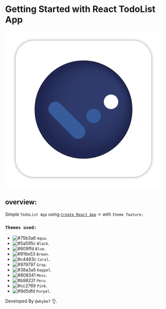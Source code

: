 # Getting Started with React TodoList App

![TodoList Logo](Todolist-Logo.png)

## overview:

Simple `TodoList App` using [`Create React App`](https://github.com/facebook/create-react-app) ⚛️ with `theme feature:`

### `Themes used:`

- ![#75b3a6](https://www.iconsdb.com/icons/download/color/75b3a6/circle-16.png) `Aqua`.
- ![#5a595c](https://www.iconsdb.com/icons/download/color/5a595c/circle-16.png) `Black`.
- ![#609ffd](https://www.iconsdb.com/icons/download/color/609ffd/circle-16.png) `Blue`.
- ![#916e53](https://www.iconsdb.com/icons/download/color/916e53/circle-16.png) `Brown`.
- ![#c4483c](https://www.iconsdb.com/icons/download/color/c4483c/circle-16.png) `Coral`.
- ![#979797](https://www.iconsdb.com/icons/download/color/979797/circle-16.png) `Gray`.
- ![#38a3a5](https://www.iconsdb.com/icons/download/color/38a3a5/circle-16.png) `Keppel`.
- ![#808341](https://www.iconsdb.com/icons/download/color/808341/circle-16.png) `Moss`.
- ![#b9822f](https://www.iconsdb.com/icons/download/color/b9822f/circle-16.png) `Peru`.
- ![#cc2769](https://www.iconsdb.com/icons/download/color/cc2769/circle-16.png) `Pink`.
- ![#9d5dfd](https://www.iconsdb.com/icons/download/color/9d5dfd/circle-16.png) `Purpel`.

Developed By `@whybe7` 👌.
